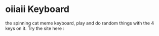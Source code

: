 # oiiaii Keyboard
the spinning cat meme keyboard, play and do random things with the 4 keys on it.
Try the site here : 
